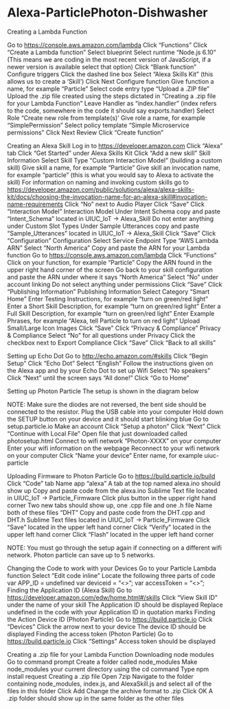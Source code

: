 # Alexa-ParticlePhoton-Dishwasher

Creating a Lambda Function

Go to https://console.aws.amazon.com/lambda
Click “Functions”
Click “Create a Lambda function”
Select blueprint
Select runtime “Node.js 6.10” (This means we are coding in the most recent version of JavaScript, if a newer version is available select that option)
Click “Blank function”
Configure triggers
Click the dashed line box
Select “Alexa Skills Kit” (this allows us to create a ‘Skill’)
Click Next
Configure function
Give function a name, for example “Particle”
Select code entry type “Upload a .ZIP file”
Upload the .zip file created using the steps dictated in “Creating a .zip file for your Lambda Function”
Leave Handler as “index.handler” (index refers to the code, somewhere in the code it should say exports.handler)
Select Role “Create new role from template(s)’
Give role a name, for example “SimplePermission”
Select policy template “Simple Microservice permissions”
Click Next
Review
 Click “Create function”

Creating an Alexa Skill
Log in to https://developer.amazon.com
Click “Alexa” tab
Click “Get Started” under Alexa Skills Kit
Click “Add a new skill”
Skill Information
Select Skill Type “Custom Interaction Model” (building a custom skill)
Give skill a name, for example “Particle”
Give skill an invocation name, for example “particle” (this is what you would say to Alexa to activate the skill)
For information on naming and invoking custom skills go to https://developer.amazon.com/public/solutions/alexa/alexa-skills-kit/docs/choosing-the-invocation-name-for-an-alexa-skill#invocation-name-requirements
Click “No” next to Audio Player
Click “Save”
Click “Interaction Model”
Interaction Model
Under Intent Schema copy and paste “Intent_Schema” located  in UIUC_IoT → Alexa_Skill
Do not enter anything under Custom Slot Types
Under Sample Utterances copy and paste “Sample_Utterances” located  in UIUC_IoT → Alexa_Skill
Click “Save”
Click “Configuration”
Configuration
Select Service Endpoint Type “AWS Lambda ARN”
Select “North America”
Copy and paste the ARN for your Lambda function
Go to https://console.aws.amazon.com/lambda
Click “Functions”
Click on your function, for example “Particle”
Copy the ARN found in the upper right hand corner of the screen
Go back to your skill configuration and paste the ARN under where it says “North America”
Select “No” under account linking
Do not select anything under permissions
Click “Save”
Click “Publishing Information”
Publishing Information
Select Category “Smart Home”
Enter Testing Instructions, for example “turn on green/red light”
Enter a Short Skill Description, for example “turn on green/red light”
Enter a Full Skill Description, for example “turn on green/red light”
Enter Example Phrases, for example “Alexa, tell Particle to turn on red light”
Upload Small/Large Icon Images
Click “Save”
Click “Privacy & Compliance”
Privacy & Compliance
Select “No” for all questions under Privacy
Click the checkbox next to Export Compliance
Click “Save”
Click “Back to all skills”

Setting up Echo Dot
Go to http://echo.amazon.com/#skills
Click “Begin Setup”
Click “Echo Dot”
Select “English”
Follow the instructions given on the Alexa app and by your Echo Dot to set up Wifi
Select “No speakers”
Click “Next” until the screen says “All done!”
Click “Go to Home”

Setting up Photon Particle
The setup is shown in the diagram below

NOTE: Make sure the diodes are not reversed, the bent side should be connected to the resistor.
Plug the USB cable into your computer
Hold down the SETUP button on your device and it should start blinking blue
Go to setup.particle.io
Make an account
Click “Setup a photon”
Click “Next”
Click “Continue with Local File”
Open file that just downloaded called photosetup.html
Connect to wifi network “Photon-XXXX” on your computer
Enter your wifi information on the webpage
Reconnect to your wifi network on your computer
Click “Name your device”
Enter name, for example uiuc-particle

Uploading Firmware to Photon Particle
Go to https://build.particle.io/build
Click “Code” tab
Name app “alexa”
A tab at the top named alexa.ino should show up
Copy and paste code from the alexa.ino Sublime Text file located in UIUC_IoT → Particle_Firmware
Click plus button in the upper right hand corner
Two new tabs should show up, one .cpp file and one .h file
Name both of these files “DHT”
Copy and paste code from the DHT.cpp and DHT.h Sublime Text files located in UIUC_IoT → Particle_Firmware
Click “Save” located in the upper left hand corner
Click “Verify”  located in the upper left hand corner
Click “Flash” located in the upper left hand corner

NOTE: You must go through the setup again if connecting on a different wifi network. Photon particle can save up to 5 networks.

Changing the Code to work with your Devices
Go to your Particle Lambda function
Select “Edit code inline”
Locate the following three parts of code
var APP_ID = undefined
var deviceid = “<<deviceid>>”;
var accessToken = “<<accesstoken>>”;
Finding the Application ID (Alexa Skill)
Go to https://developer.amazon.com/edw/home.html#/skills
Click “View Skill ID” under the name of your skill
The Application ID should be displayed
Replace undefined in the code with your Application ID in quotation marks
Finding the Action Device ID (Photon Particle)
Go to https://build.particle.io
Click “Devices”
Click the arrow next to your device
The device ID should be displayed
Finding the access token (Photon Particle)
Go to https://build.particle.io
Click “Settings”
Access token should be displayed

Creating a .zip file for your Lambda Function
Downloading node modules
Go to command prompt
Create a folder called node_modules
Make node_modules your current directory using the cd command
Type npm install request
Creating a .zip file
Open 7zip
Navigate to the folder containing node_modules, index.js, and AlexaSkill.js and select all of the files in this folder
Click Add
Change the archive format to .zip
Click OK
A .zip folder should show up in the same folder as the other files
